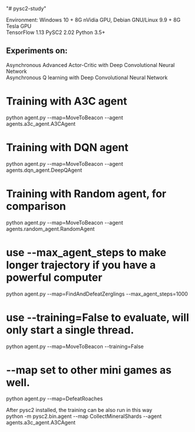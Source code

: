 "# pysc2-study" 

Environment: Windows 10 + 8G nVidia GPU, Debian GNU/Linux 9.9 + 8G Tesla GPU   
TensorFlow 1.13
PySC2 2.02
Python 3.5+


## Experiments on:
Asynchronous Advanced Actor-Critic with Deep Convolutional Neural Network  
Asynchronous Q learning with Deep Convolutional Neural Network  

# Training with A3C agent
python agent.py --map=MoveToBeacon --agent agents.a3c_agent.A3CAgent  

# Training with DQN agent
python agent.py --map=MoveToBeacon --agent agents.dqn_agent.DeepQAgent  

# Training with Random agent, for comparison
python agent.py --map=MoveToBeacon --agent agents.random_agent.RandomAgent

# use --max_agent_steps to make longer trajectory if you have a powerful computer
python agent.py --map=FindAndDefeatZerglings --max_agent_steps=1000 

# use --training=False to evaluate, will only start a single thread.
python agent.py --map=MoveToBeacon --training=False

# --map set to other mini games as well.  
python agent.py --map=DefeatRoaches


After pysc2 installed, the training can be also run in this way  
python -m pysc2.bin.agent --map CollectMineralShards --agent agents.a3c_agent.A3CAgent  